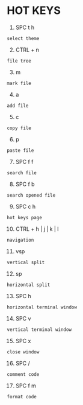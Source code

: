 # HOT KEYS

1. SPC  t  h
```
select theme
```
2. CTRL + n 
```
file tree
```
3. m
```
mark file
```
4. a
```
add file
```
5. c
```
copy file
```
6. p
```
paste file
```
7. SPC  f  f
```
search file
```
8. SPC  f  b
```
search opened file
```
9. SPC  c  h
```
hot keys page
```
10. CTRL + h | j | k | l
```
navigation 
```
11. vsp
```
vertical split
```
12. sp
```
horizontal split
```
13. SPC  h
```
horizontal terminal window
```
14. SPC  v
```
vertical terminal window
```
15. SPC  x
```
close window
```
16. SPC / 
```
comment code
```
17. SPC  f  m
```
format code
```
